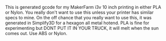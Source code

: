 This is generated gcode for my MakerFarm i3v 10 inch printing in either PLA or Nylon. You really don't want to use this
unless your printer has similar specs to mine.   On the off chance that you really want to use this, it was generated in 
Simplify3D for a hexagon all metal hotend.  PLA is fine for experimenting but DONT PUT IT IN YOUR TRUCK, it will melt when 
the sun comes out. Use ABS or Nylon. 
